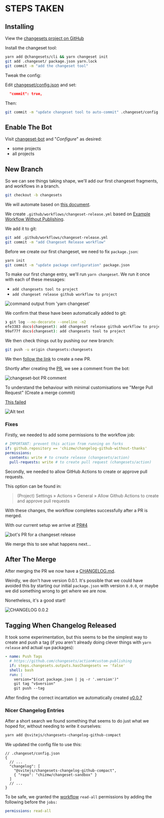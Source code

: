 # STEPS TAKEN

## Installing

View the
[changesets project on GitHub](https://github.com/changesets/changesets/tree/main)

Install the changeset tool:

```sh
yarn add @changesets/cli && yarn changeset init
git add .changeset/ package.json yarn.lock
git commit -m "add the changeset tool"
```

Tweak the config:

Edit [changeset/config.json](.changeset/config.json) and set:

```json
  "commit": true,
```

Then:

```sh
git commit -m "update changeset tool to auto-commit" .changeset/config.json
```

## Enable The Bot

Visit [changeset-bot](https://github.com/apps/changeset-bot)
and "_Configure_" as desired:

- some projects
- all projects

## New Branch

So we can see things taking shape, we'll add our first changeset fragments, and
workflows in a branch.

```sh
git checkout -b changesets
```

We will automate based on
[this document](https://github.com/changesets/changesets/blob/main/docs/automating-changesets.md).

We create `.github/workflows/changeset-release.yml` based on
[Example Workflow Without Publishing](https://github.com/changesets/action#without-publishing).

We add it to git:

```sh
git add .github/workflows/changeset-release.yml
git commit -m "add Changeset Release workflow"
```

Before we create our first changeset, we need to fix `package.json`:

```sh
yarn init
git commit -m "update package configuration" package.json
```

To make our first change entry, we'll run `yarn changeset`. We run it once with
each of these messages:

- `add changesets tool to project`
- `add changeset release github workflow to project`

![command output from 'yarn changeset'](docs/images/001-yarn-changeset.png)

We confirm that these have been automatically added to git:

```sh
❯ git log --no-decorate --oneline -n2
efe3383 docs(changeset): add changeset release github workflow to project
99af77f docs(changeset): add changesets tool to project
```

We then check things out by pushing our new branch:

```sh
git push -u origin changesets:changesets
```

We then
[follow the link](https://github.com/chizmw/changeset-sandbox/pull/new/changesets)
to create a new PR.

Shortly after creating the
[PR](https://github.com/chizmw/changeset-sandbox/pull/1),
we see a comment from the bot:

![changeset-bot PR comment](docs/images/002-changeset-bot-pr-comment.png)

To understand the behaviour with minimal customisations we "Merge Pull Request"
(Create a merge commit)

[This failed](https://github.com/chizmw/changeset-sandbox/actions/runs/5533364092/jobs/10096785328)

![Alt text](docs/images/003-port-merge-workflow-failed.png)

### Fixes

Firstly, we needed to add some permissions to the workflow job:

```yaml
# IMPORTANT: prevent this action from running on forks
if: github.repository == 'chizmw/changelog-github-without-thanks'
permissions:
  contents: write # to create release (changesets/action)
  pull-requests: write # to create pull request (changesets/action)
```

Secondly, we needed to allow GitHub Actions to create or approve pull requests.

This option can be found in:

> (Project) Settings » Actions » General » Allow Github Actions to create and
> approve pull requests

With these changes, the workflow completes successfully after a PR is merged.

With our current setup we arrive at
[PR#4](https://github.com/chizmw/changeset-sandbox/pull/4)

![bot's PR for a changeset release](docs/images/004-bot-makes-pr.png)

We merge this to see what happens next...

## After The Merge

After merging the PR we now have a
[CHANGELOG.md](https://github.com/chizmw/changeset-sandbox/blob/f7d31cdbedd7ff496266e8310f906cf760868c9a/CHANGELOG.md).

Weirdly, we don't have version 0.0.1. It's possible that we could have avoided
this by starting our initial `package.json` with version `0.0.0`, or maybe we
did something wrong to get where we are now.

Nonetheless, it's a good start!

![CHANGELOG 0.0.2](docs/images/005-changelog-002.png)

## Tagging When Changelog Released

It took some experimentation, but this seems to be the simplest way to create
and push a tag (if you aren't already doing clever things with `yarn release`
and actual `npm` packages):

```yaml
- name: Push Tags
  # https://github.com/changesets/action#custom-publishing
  if: steps.changesets.outputs.hasChangesets == 'false'
  shell: bash
  run: |
    version="$(cat package.json | jq -r '.version')"
    git tag "v$version"
    git push --tag
```

After finding the correct incantation we automatically created
[v0.0.7](https://github.com/chizmw/changeset-sandbox/releases/tag/v0.0.7)

### Nicer Changelog Entries

After a short search we found something that seems to do just what we hoped
for, without needing to write it ourselves:

```sh
yarn add @svitejs/changesets-changelog-github-compact
```

We updated the config file to use this:

```jsonc
// .changeset/config.json
{
  // ...
  "changelog": [
    "@svitejs/changesets-changelog-github-compact",
    { "repo": "chizmw/changeset-sandbox" }
  ]
  // ...
}
```

To be safe, we granted the
[workflow](.github/workflows/changeset-release.yml)
`read-all` permissions by adding the
following before the `jobs:`

```yaml
permissions: read-all
```
